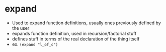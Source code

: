 expand
======
- Used to expand function definitions, usually ones previously defined by the user
- expands function definition, used in recursion/factorial stuff
- defines stuff in terms of the real declaration of the thing itself
- ex. `(expand "l_of_c")`
